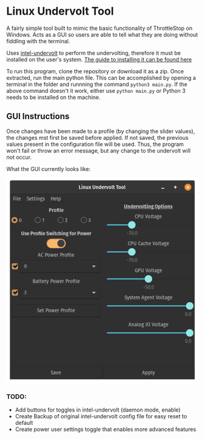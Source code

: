 # Linux Undervolt Tool

A fairly simple tool built to mimic the basic functionality of ThrottleStop on Windows. Acts as a GUI so users are able to tell what they are doing without fiddling with the terminal.

Uses <a href="https://github.com/kitsunyan/intel-undervolt">intel-undervolt</a> to perform the undervolting, therefore it must be installed on the user's system. <a href="https://github.com/kitsunyan/intel-undervolt/blob/master/README.md">The guide to installing it can be found here</a>

To run this program, clone the repository or download it as a zip. Once extracted, run the main python file. This can be accomplished by opening a terminal in the folder and runnning the command `python3 main.py`. If the above command doesn't it work, either use `python main.py` or Python 3 needs to be installed on the machine. 

## GUI Instructions

Once changes have been made to a profile (by changing the slider values), the changes mst first be saved before applied. If not saved, the previous values present in the configuration file will be used. Thus, the program won't fail or throw an error message, but any change to the undervolt will not occur.

What the GUI currently looks like:


<img src="images/undervolt-tool_current.png"></img>

### TODO:

* Add buttons for toggles in intel-undervolt (daemon mode, enable)
* Create Backup of original intel-undervolt config file for easy reset to default
* Create power user settings toggle that enables more advanced features
